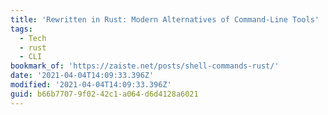 ```yaml
---
title: 'Rewritten in Rust: Modern Alternatives of Command-Line Tools'
tags:
  - Tech
  - rust
  - CLI
bookmark_of: 'https://zaiste.net/posts/shell-commands-rust/'
date: '2021-04-04T14:09:33.396Z'
modified: '2021-04-04T14:09:33.396Z'
guid: b66b7707-9f02-42c1-a064-d6d4128a6021
---
```

 
